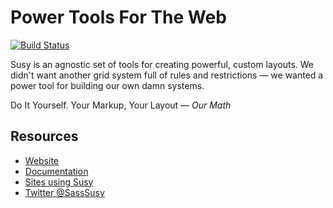 Power Tools For The Web
=======================

[![Build Status](https://travis-ci.org/ericam/susy.png?branch=three)](https://travis-ci.org/ericam/susy)

Susy is an agnostic set of tools
for creating powerful, custom layouts.
We didn't want another grid system
full of rules and restrictions —
we wanted a power tool
for building our own damn systems.

Do It Yourself.
Your Markup,
Your Layout —
*Our Math*


Resources
---------

- [Website](http://susy.oddbird.net/)
- [Documentation](http://susydocs.oddbird.net/)
- [Sites using Susy](http://susy.oddbird.net/sites-using-susy/)
- [Twitter @SassSusy](http://twitter.com/Sasssusy/)
